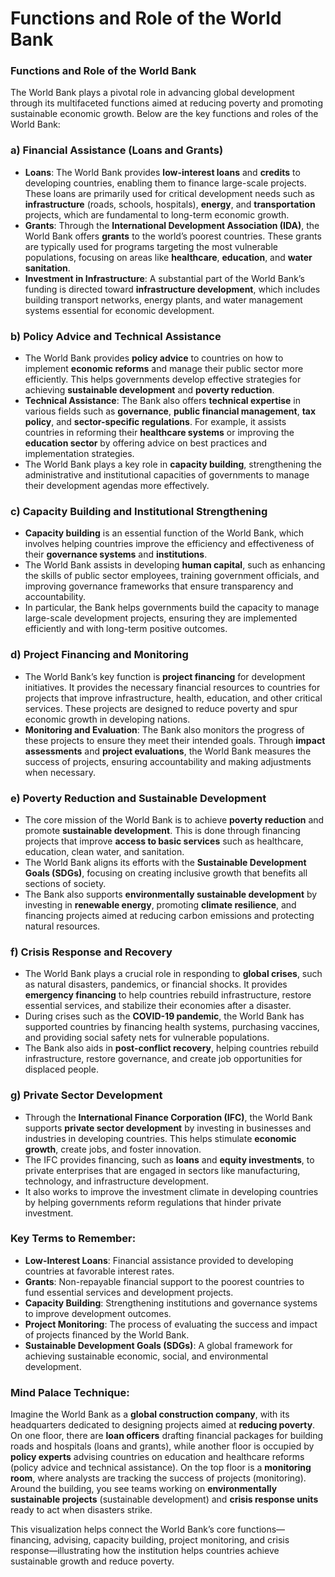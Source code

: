 # Functions and Role of the World Bank

### **Functions and Role of the World Bank**

The World Bank plays a pivotal role in advancing global development through its multifaceted functions aimed at reducing poverty and promoting sustainable economic growth. Below are the key functions and roles of the World Bank:

### a) **Financial Assistance (Loans and Grants)**
   - **Loans**: The World Bank provides **low-interest loans** and **credits** to developing countries, enabling them to finance large-scale projects. These loans are primarily used for critical development needs such as **infrastructure** (roads, schools, hospitals), **energy**, and **transportation** projects, which are fundamental to long-term economic growth.
   - **Grants**: Through the **International Development Association (IDA)**, the World Bank offers **grants** to the world’s poorest countries. These grants are typically used for programs targeting the most vulnerable populations, focusing on areas like **healthcare**, **education**, and **water sanitation**.
   - **Investment in Infrastructure**: A substantial part of the World Bank’s funding is directed toward **infrastructure development**, which includes building transport networks, energy plants, and water management systems essential for economic development.

### b) **Policy Advice and Technical Assistance**
   - The World Bank provides **policy advice** to countries on how to implement **economic reforms** and manage their public sector more efficiently. This helps governments develop effective strategies for achieving **sustainable development** and **poverty reduction**.
   - **Technical Assistance**: The Bank also offers **technical expertise** in various fields such as **governance**, **public financial management**, **tax policy**, and **sector-specific regulations**. For example, it assists countries in reforming their **healthcare systems** or improving the **education sector** by offering advice on best practices and implementation strategies.
   - The World Bank plays a key role in **capacity building**, strengthening the administrative and institutional capacities of governments to manage their development agendas more effectively.

### c) **Capacity Building and Institutional Strengthening**
   - **Capacity building** is an essential function of the World Bank, which involves helping countries improve the efficiency and effectiveness of their **governance systems** and **institutions**.
   - The World Bank assists in developing **human capital**, such as enhancing the skills of public sector employees, training government officials, and improving governance frameworks that ensure transparency and accountability.
   - In particular, the Bank helps governments build the capacity to manage large-scale development projects, ensuring they are implemented efficiently and with long-term positive outcomes.

### d) **Project Financing and Monitoring**
   - The World Bank’s key function is **project financing** for development initiatives. It provides the necessary financial resources to countries for projects that improve infrastructure, health, education, and other critical services. These projects are designed to reduce poverty and spur economic growth in developing nations.
   - **Monitoring and Evaluation**: The Bank also monitors the progress of these projects to ensure they meet their intended goals. Through **impact assessments** and **project evaluations**, the World Bank measures the success of projects, ensuring accountability and making adjustments when necessary.

### e) **Poverty Reduction and Sustainable Development**
   - The core mission of the World Bank is to achieve **poverty reduction** and promote **sustainable development**. This is done through financing projects that improve **access to basic services** such as healthcare, education, clean water, and sanitation.
   - The World Bank aligns its efforts with the **Sustainable Development Goals (SDGs)**, focusing on creating inclusive growth that benefits all sections of society.
   - The Bank also supports **environmentally sustainable development** by investing in **renewable energy**, promoting **climate resilience**, and financing projects aimed at reducing carbon emissions and protecting natural resources.

### f) **Crisis Response and Recovery**
   - The World Bank plays a crucial role in responding to **global crises**, such as natural disasters, pandemics, or financial shocks. It provides **emergency financing** to help countries rebuild infrastructure, restore essential services, and stabilize their economies after a disaster.
   - During crises such as the **COVID-19 pandemic**, the World Bank has supported countries by financing health systems, purchasing vaccines, and providing social safety nets for vulnerable populations.
   - The Bank also aids in **post-conflict recovery**, helping countries rebuild infrastructure, restore governance, and create job opportunities for displaced people.

### g) **Private Sector Development**
   - Through the **International Finance Corporation (IFC)**, the World Bank supports **private sector development** by investing in businesses and industries in developing countries. This helps stimulate **economic growth**, create jobs, and foster innovation.
   - The IFC provides financing, such as **loans** and **equity investments**, to private enterprises that are engaged in sectors like manufacturing, technology, and infrastructure development.
   - It also works to improve the investment climate in developing countries by helping governments reform regulations that hinder private investment.

### **Key Terms to Remember:**
   - **Low-Interest Loans**: Financial assistance provided to developing countries at favorable interest rates.
   - **Grants**: Non-repayable financial support to the poorest countries to fund essential services and development projects.
   - **Capacity Building**: Strengthening institutions and governance systems to improve development outcomes.
   - **Project Monitoring**: The process of evaluating the success and impact of projects financed by the World Bank.
   - **Sustainable Development Goals (SDGs)**: A global framework for achieving sustainable economic, social, and environmental development.

### **Mind Palace Technique:**
Imagine the World Bank as a **global construction company**, with its headquarters dedicated to designing projects aimed at **reducing poverty**. On one floor, there are **loan officers** drafting financial packages for building roads and hospitals (loans and grants), while another floor is occupied by **policy experts** advising countries on education and healthcare reforms (policy advice and technical assistance). On the top floor is a **monitoring room**, where analysts are tracking the success of projects (monitoring). Around the building, you see teams working on **environmentally sustainable projects** (sustainable development) and **crisis response units** ready to act when disasters strike.

This visualization helps connect the World Bank’s core functions—financing, advising, capacity building, project monitoring, and crisis response—illustrating how the institution helps countries achieve sustainable growth and reduce poverty.